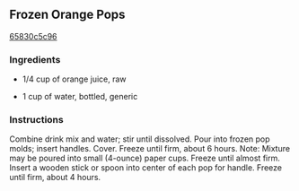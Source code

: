 ## Frozen Orange Pops

[65830c5c96](http://www.kraftrecipes.com/recipes/frozen-orange-pops-57773.aspx)

### Ingredients

 - 1/4 cup of orange juice, raw

 - 1 cup of water, bottled, generic

### Instructions

Combine drink mix and water; stir until dissolved. Pour into frozen pop molds; insert handles. Cover. Freeze until firm, about 6 hours. Note: Mixture may be poured into small (4-ounce) paper cups. Freeze until almost firm. Insert a wooden stick or spoon into center of each pop for handle. Freeze until firm, about 4 hours.